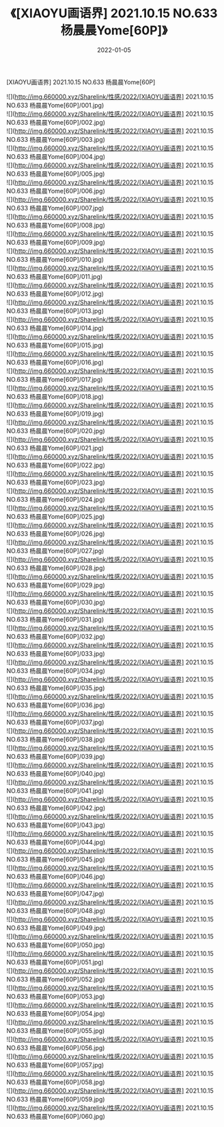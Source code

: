 ﻿---
layout: post
title:  《[XIAOYU画语界] 2021.10.15 NO.633 杨晨晨Yome[60P]》
date:   2022-01-05
img: http://img.660000.xyz/Sharelink/性感/2022/[XIAOYU画语界] 2021.10.15 NO.633 杨晨晨Yome[60P]/000.jpg
categories: [美女, 清纯, 唯美]
---

[XIAOYU画语界] 2021.10.15 NO.633 杨晨晨Yome[60P]

  ![](http://img.660000.xyz/Sharelink/性感/2022/[XIAOYU画语界] 2021.10.15 NO.633 杨晨晨Yome[60P]/001.jpg) <br> ![](http://img.660000.xyz/Sharelink/性感/2022/[XIAOYU画语界] 2021.10.15 NO.633 杨晨晨Yome[60P]/002.jpg) <br> ![](http://img.660000.xyz/Sharelink/性感/2022/[XIAOYU画语界] 2021.10.15 NO.633 杨晨晨Yome[60P]/003.jpg) <br> ![](http://img.660000.xyz/Sharelink/性感/2022/[XIAOYU画语界] 2021.10.15 NO.633 杨晨晨Yome[60P]/004.jpg) <br> ![](http://img.660000.xyz/Sharelink/性感/2022/[XIAOYU画语界] 2021.10.15 NO.633 杨晨晨Yome[60P]/005.jpg) <br> ![](http://img.660000.xyz/Sharelink/性感/2022/[XIAOYU画语界] 2021.10.15 NO.633 杨晨晨Yome[60P]/006.jpg) <br> ![](http://img.660000.xyz/Sharelink/性感/2022/[XIAOYU画语界] 2021.10.15 NO.633 杨晨晨Yome[60P]/007.jpg) <br> ![](http://img.660000.xyz/Sharelink/性感/2022/[XIAOYU画语界] 2021.10.15 NO.633 杨晨晨Yome[60P]/008.jpg) <br> ![](http://img.660000.xyz/Sharelink/性感/2022/[XIAOYU画语界] 2021.10.15 NO.633 杨晨晨Yome[60P]/009.jpg) <br> ![](http://img.660000.xyz/Sharelink/性感/2022/[XIAOYU画语界] 2021.10.15 NO.633 杨晨晨Yome[60P]/010.jpg) <br> ![](http://img.660000.xyz/Sharelink/性感/2022/[XIAOYU画语界] 2021.10.15 NO.633 杨晨晨Yome[60P]/011.jpg) <br> ![](http://img.660000.xyz/Sharelink/性感/2022/[XIAOYU画语界] 2021.10.15 NO.633 杨晨晨Yome[60P]/012.jpg) <br> ![](http://img.660000.xyz/Sharelink/性感/2022/[XIAOYU画语界] 2021.10.15 NO.633 杨晨晨Yome[60P]/013.jpg) <br> ![](http://img.660000.xyz/Sharelink/性感/2022/[XIAOYU画语界] 2021.10.15 NO.633 杨晨晨Yome[60P]/014.jpg) <br> ![](http://img.660000.xyz/Sharelink/性感/2022/[XIAOYU画语界] 2021.10.15 NO.633 杨晨晨Yome[60P]/015.jpg) <br> ![](http://img.660000.xyz/Sharelink/性感/2022/[XIAOYU画语界] 2021.10.15 NO.633 杨晨晨Yome[60P]/016.jpg) <br> ![](http://img.660000.xyz/Sharelink/性感/2022/[XIAOYU画语界] 2021.10.15 NO.633 杨晨晨Yome[60P]/017.jpg) <br> ![](http://img.660000.xyz/Sharelink/性感/2022/[XIAOYU画语界] 2021.10.15 NO.633 杨晨晨Yome[60P]/018.jpg) <br> ![](http://img.660000.xyz/Sharelink/性感/2022/[XIAOYU画语界] 2021.10.15 NO.633 杨晨晨Yome[60P]/019.jpg) <br> ![](http://img.660000.xyz/Sharelink/性感/2022/[XIAOYU画语界] 2021.10.15 NO.633 杨晨晨Yome[60P]/020.jpg) <br> ![](http://img.660000.xyz/Sharelink/性感/2022/[XIAOYU画语界] 2021.10.15 NO.633 杨晨晨Yome[60P]/021.jpg) <br> ![](http://img.660000.xyz/Sharelink/性感/2022/[XIAOYU画语界] 2021.10.15 NO.633 杨晨晨Yome[60P]/022.jpg) <br> ![](http://img.660000.xyz/Sharelink/性感/2022/[XIAOYU画语界] 2021.10.15 NO.633 杨晨晨Yome[60P]/023.jpg) <br> ![](http://img.660000.xyz/Sharelink/性感/2022/[XIAOYU画语界] 2021.10.15 NO.633 杨晨晨Yome[60P]/024.jpg) <br> ![](http://img.660000.xyz/Sharelink/性感/2022/[XIAOYU画语界] 2021.10.15 NO.633 杨晨晨Yome[60P]/025.jpg) <br> ![](http://img.660000.xyz/Sharelink/性感/2022/[XIAOYU画语界] 2021.10.15 NO.633 杨晨晨Yome[60P]/026.jpg) <br> ![](http://img.660000.xyz/Sharelink/性感/2022/[XIAOYU画语界] 2021.10.15 NO.633 杨晨晨Yome[60P]/027.jpg) <br> ![](http://img.660000.xyz/Sharelink/性感/2022/[XIAOYU画语界] 2021.10.15 NO.633 杨晨晨Yome[60P]/028.jpg) <br> ![](http://img.660000.xyz/Sharelink/性感/2022/[XIAOYU画语界] 2021.10.15 NO.633 杨晨晨Yome[60P]/029.jpg) <br> ![](http://img.660000.xyz/Sharelink/性感/2022/[XIAOYU画语界] 2021.10.15 NO.633 杨晨晨Yome[60P]/030.jpg) <br> ![](http://img.660000.xyz/Sharelink/性感/2022/[XIAOYU画语界] 2021.10.15 NO.633 杨晨晨Yome[60P]/031.jpg) <br> ![](http://img.660000.xyz/Sharelink/性感/2022/[XIAOYU画语界] 2021.10.15 NO.633 杨晨晨Yome[60P]/032.jpg) <br> ![](http://img.660000.xyz/Sharelink/性感/2022/[XIAOYU画语界] 2021.10.15 NO.633 杨晨晨Yome[60P]/033.jpg) <br> ![](http://img.660000.xyz/Sharelink/性感/2022/[XIAOYU画语界] 2021.10.15 NO.633 杨晨晨Yome[60P]/034.jpg) <br> ![](http://img.660000.xyz/Sharelink/性感/2022/[XIAOYU画语界] 2021.10.15 NO.633 杨晨晨Yome[60P]/035.jpg) <br> ![](http://img.660000.xyz/Sharelink/性感/2022/[XIAOYU画语界] 2021.10.15 NO.633 杨晨晨Yome[60P]/036.jpg) <br> ![](http://img.660000.xyz/Sharelink/性感/2022/[XIAOYU画语界] 2021.10.15 NO.633 杨晨晨Yome[60P]/037.jpg) <br> ![](http://img.660000.xyz/Sharelink/性感/2022/[XIAOYU画语界] 2021.10.15 NO.633 杨晨晨Yome[60P]/038.jpg) <br> ![](http://img.660000.xyz/Sharelink/性感/2022/[XIAOYU画语界] 2021.10.15 NO.633 杨晨晨Yome[60P]/039.jpg) <br> ![](http://img.660000.xyz/Sharelink/性感/2022/[XIAOYU画语界] 2021.10.15 NO.633 杨晨晨Yome[60P]/040.jpg) <br> ![](http://img.660000.xyz/Sharelink/性感/2022/[XIAOYU画语界] 2021.10.15 NO.633 杨晨晨Yome[60P]/041.jpg) <br> ![](http://img.660000.xyz/Sharelink/性感/2022/[XIAOYU画语界] 2021.10.15 NO.633 杨晨晨Yome[60P]/042.jpg) <br> ![](http://img.660000.xyz/Sharelink/性感/2022/[XIAOYU画语界] 2021.10.15 NO.633 杨晨晨Yome[60P]/043.jpg) <br> ![](http://img.660000.xyz/Sharelink/性感/2022/[XIAOYU画语界] 2021.10.15 NO.633 杨晨晨Yome[60P]/044.jpg) <br> ![](http://img.660000.xyz/Sharelink/性感/2022/[XIAOYU画语界] 2021.10.15 NO.633 杨晨晨Yome[60P]/045.jpg) <br> ![](http://img.660000.xyz/Sharelink/性感/2022/[XIAOYU画语界] 2021.10.15 NO.633 杨晨晨Yome[60P]/046.jpg) <br> ![](http://img.660000.xyz/Sharelink/性感/2022/[XIAOYU画语界] 2021.10.15 NO.633 杨晨晨Yome[60P]/047.jpg) <br> ![](http://img.660000.xyz/Sharelink/性感/2022/[XIAOYU画语界] 2021.10.15 NO.633 杨晨晨Yome[60P]/048.jpg) <br> ![](http://img.660000.xyz/Sharelink/性感/2022/[XIAOYU画语界] 2021.10.15 NO.633 杨晨晨Yome[60P]/049.jpg) <br> ![](http://img.660000.xyz/Sharelink/性感/2022/[XIAOYU画语界] 2021.10.15 NO.633 杨晨晨Yome[60P]/050.jpg) <br> ![](http://img.660000.xyz/Sharelink/性感/2022/[XIAOYU画语界] 2021.10.15 NO.633 杨晨晨Yome[60P]/051.jpg) <br> ![](http://img.660000.xyz/Sharelink/性感/2022/[XIAOYU画语界] 2021.10.15 NO.633 杨晨晨Yome[60P]/052.jpg) <br> ![](http://img.660000.xyz/Sharelink/性感/2022/[XIAOYU画语界] 2021.10.15 NO.633 杨晨晨Yome[60P]/053.jpg) <br> ![](http://img.660000.xyz/Sharelink/性感/2022/[XIAOYU画语界] 2021.10.15 NO.633 杨晨晨Yome[60P]/054.jpg) <br> ![](http://img.660000.xyz/Sharelink/性感/2022/[XIAOYU画语界] 2021.10.15 NO.633 杨晨晨Yome[60P]/055.jpg) <br> ![](http://img.660000.xyz/Sharelink/性感/2022/[XIAOYU画语界] 2021.10.15 NO.633 杨晨晨Yome[60P]/056.jpg) <br> ![](http://img.660000.xyz/Sharelink/性感/2022/[XIAOYU画语界] 2021.10.15 NO.633 杨晨晨Yome[60P]/057.jpg) <br> ![](http://img.660000.xyz/Sharelink/性感/2022/[XIAOYU画语界] 2021.10.15 NO.633 杨晨晨Yome[60P]/058.jpg) <br> ![](http://img.660000.xyz/Sharelink/性感/2022/[XIAOYU画语界] 2021.10.15 NO.633 杨晨晨Yome[60P]/059.jpg) <br> ![](http://img.660000.xyz/Sharelink/性感/2022/[XIAOYU画语界] 2021.10.15 NO.633 杨晨晨Yome[60P]/060.jpg) <br>